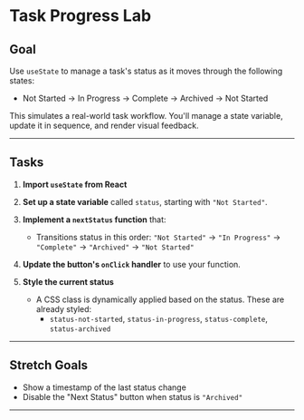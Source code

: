 # Task Progress Lab

## Goal

Use `useState` to manage a task's status as it moves through the following states:

- Not Started → In Progress → Complete → Archived → Not Started

This simulates a real-world task workflow. You'll manage a state variable, update it in sequence, and render visual feedback.

---

## Tasks

1. **Import `useState` from React**

2. **Set up a state variable** called `status`, starting with `"Not Started"`.

3. **Implement a `nextStatus` function** that:
   - Transitions status in this order:
     `"Not Started"` → `"In Progress"` → `"Complete"` → `"Archived"` → `"Not Started"`

4. **Update the button's `onClick` handler** to use your function.

5. **Style the current status**
   - A CSS class is dynamically applied based on the status. These are already styled:
     - `status-not-started`, `status-in-progress`, `status-complete`, `status-archived`

---

## Stretch Goals

- Show a timestamp of the last status change
- Disable the "Next Status" button when status is `"Archived"`

---

